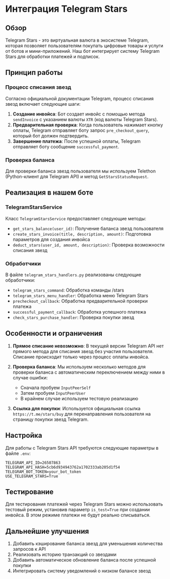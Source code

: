 # Интеграция Telegram Stars

## Обзор

Telegram Stars - это виртуальная валюта в экосистеме Telegram, которая позволяет пользователям покупать цифровые товары и услуги от ботов и мини-приложений. Наш бот интегрирует систему Telegram Stars для обработки платежей и подписок.

## Принцип работы

### Процесс списания звезд

Согласно официальной документации Telegram, процесс списания звезд включает следующие шаги:

1. **Создание инвойса**: Бот создает инвойс с помощью метода `sendInvoice` с указанием валюты `XTR` (код валюты Telegram Stars).
2. **Предварительная проверка**: Когда пользователь нажимает кнопку оплаты, Telegram отправляет боту запрос `pre_checkout_query`, который бот должен подтвердить.
3. **Завершение платежа**: После успешной оплаты, Telegram отправляет боту сообщение `successful_payment`.

### Проверка баланса

Для проверки баланса звезд пользователя мы используем Telethon (Python-клиент для Telegram API) и метод `GetStarsStatusRequest`.

## Реализация в нашем боте

### TelegramStarsService

Класс `TelegramStarsService` предоставляет следующие методы:

- `get_stars_balance(user_id)`: Получение баланса звезд пользователя
- `create_stars_invoice(title, description, amount)`: Подготовка параметров для создания инвойса
- `deduct_stars(user_id, amount, description)`: Проверка возможности списания звезд

### Обработчики

В файле `telegram_stars_handlers.py` реализованы следующие обработчики:

- `telegram_stars_command`: Обработка команды /stars
- `telegram_stars_menu_handler`: Обработка меню Telegram Stars
- `precheckout_callback`: Обработка предварительной проверки платежа
- `successful_payment_callback`: Обработка успешного платежа
- `check_stars_purchase_handler`: Проверка покупки звезд

## Особенности и ограничения

1. **Прямое списание невозможно**: В текущей версии Telegram API нет прямого метода для списания звезд без участия пользователя. Списание происходит только через процесс оплаты инвойса.

2. **Проверка баланса**: Мы используем несколько методов для проверки баланса с автоматическим переключением между ними в случае ошибки:
   - Сначала пробуем `InputPeerSelf`
   - Затем пробуем `InputPeerUser`
   - В крайнем случае используем тестовую реализацию

3. **Ссылка для покупки**: Используется официальная ссылка `https://t.me/stars/buy` для перенаправления пользователя на страницу покупки звезд Telegram.

## Настройка

Для работы с Telegram Stars API требуются следующие параметры в файле `.env`:

```
TELEGRAM_API_ID=26507863
TELEGRAM_API_HASH=5cb6d934943762a1702333ab205d1f54
TELEGRAM_BOT_TOKEN=your_bot_token
USE_TELEGRAM_STARS=True
```

## Тестирование

Для тестирования платежей через Telegram Stars можно использовать тестовый режим, установив параметр `is_test=True` при создании инвойса. В этом режиме платежи не будут реально списываться.

## Дальнейшие улучшения

1. Добавить кэширование баланса звезд для уменьшения количества запросов к API
2. Реализовать историю транзакций со звездами
3. Добавить автоматическое обновление баланса после успешной покупки
4. Интегрировать систему уведомлений о низком балансе звезд
